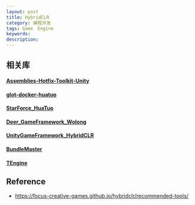 ```yaml
---
layout: post
title: HybridCLR
category: 编程开发
tags: Game　Engine
keywords: 
description: 
---
```


## 相关库

#### [Assemblies-Hotfix-Toolkit-Unity](https://github.com/Bian-Sh/Assemblies-Hotfix-Toolkit-Unity)

#### [glot-docker-huatuo](https://github.com/eelgame/glot-docker-huatuo)

#### [StarForce_HuaTuo](https://github.com/GREAT1217/StarForce_HuaTuo)

#### [Deer_GameFramework_Wolong](https://github.com/It-Life/Deer_GameFramework_Wolong)

#### [UnityGameFramework_HybridCLR](https://github.com/Dango1992/UnityGameFramework_HybridCLR)

#### [BundleMaster](https://github.com/mister91jiao/BundleMaster)

#### [TEngine](https://github.com/ALEXTANGXIAO/TEngine)

## Reference

* <https://focus-creative-games.github.io/hybridclr/recommended-tools/>
